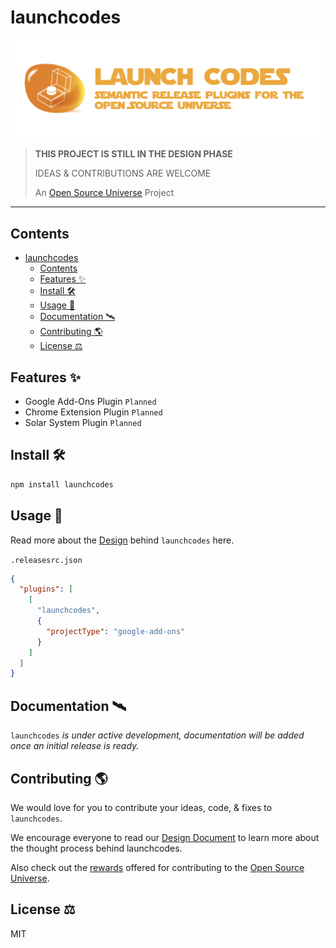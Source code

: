 # launchcodes

![Launch Codes — Semantic Release Plugins For The Open Source Universe](assets/launchcodes.png)

> **THIS PROJECT IS STILL IN THE DESIGN PHASE**
>
> IDEAS & CONTRIBUTIONS ARE WELCOME
>
> An [Open Source Universe](https://github.com/intellibus/approach) Project

---

## Contents

- [launchcodes](#launchcodes)
  - [Contents](#contents)
  - [Features ✨](#features-)
  - [Install 🛠](#install-)
  - [Usage 🔭](#usage-)
  - [Documentation 🛰](#documentation-)
  - [Contributing 🌎](#contributing-)
  - [License ⚖️](#license-️)

## Features ✨

- Google Add-Ons Plugin `Planned`
- Chrome Extension Plugin `Planned`
- Solar System Plugin `Planned`

## Install 🛠

```sh
npm install launchcodes
```

## Usage 🔭

Read more about the [Design](https://github.com/intellibus/launchcodes/blob/main/DESIGN.md) behind `launchcodes` here.

`.releasesrc.json`

```json
{
  "plugins": [
    [
      "launchcodes",
      {
        "projectType": "google-add-ons"
      }
    ]
  ]
}
```

## Documentation 🛰

`launchcodes` *is under active development, documentation will be added once an initial release is ready.*

## Contributing 🌎

We would love for you to contribute your ideas, code, & fixes to `launchcodes`.

We encourage everyone to read our [Design Document](https://github.com/intellibus/launchcodes/blob/main/DESIGN.md) to learn more about the thought process behind launchcodes.

Also check out the [rewards](https://github.com/intellibus/approach/blob/main/REWARDS.md) offered for contributing to the [Open Source Universe](https://github.com/intellibus/approach).

## License ⚖️

MIT
